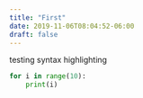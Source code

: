 ```yaml
---
title: "First"
date: 2019-11-06T08:04:52-06:00
draft: false 
---
```


testing syntax highlighting


```python
for i in range(10):
    print(i)
```


